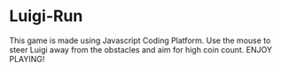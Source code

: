 # Luigi-Run
This game is made using Javascript Coding Platform. 
Use the mouse to steer Luigi away from the obstacles and aim for high coin count.
ENJOY PLAYING!
